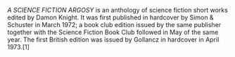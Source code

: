 _A SCIENCE FICTION ARGOSY_ is an anthology of science fiction short works edited by Damon Knight. It was first published in hardcover by Simon & Schuster in March 1972; a book club edition issued by the same publisher together with the Science Fiction Book Club followed in May of the same year. The first British edition was issued by Gollancz in hardcover in April 1973.[1]
